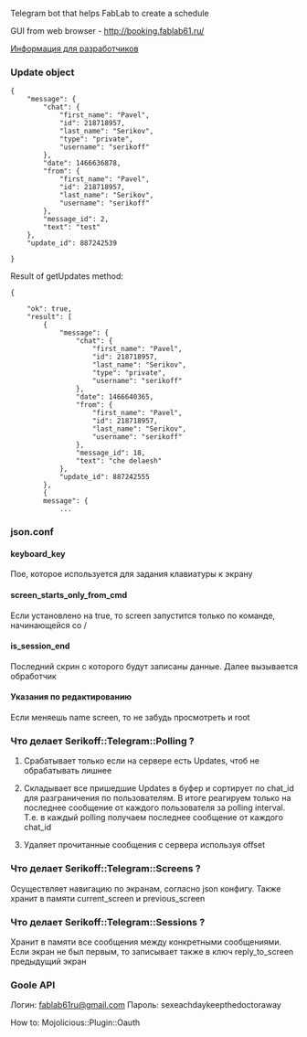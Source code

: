 Telegram bot that helps FabLab to create a schedule

GUI from web browser - http://booking.fablab61.ru/

[Информация для разработчиков](https://bitbucket.org/serikov/fab_booking_bot/wiki/Developers%20Guide)


### Update object


```
{
    "message": {
        "chat": {
            "first_name": "Pavel",
            "id": 218718957,
            "last_name": "Serikov",
            "type": "private",
            "username": "serikoff"
        },
        "date": 1466636878,
        "from": {
            "first_name": "Pavel",
            "id": 218718957,
            "last_name": "Serikov",
            "username": "serikoff"
        },
        "message_id": 2,
        "text": "test"
    },
    "update_id": 887242539

}
```

Result of getUpdates method:


```
{

    "ok": true,
    "result": [
        {
            "message": {
                "chat": {
                    "first_name": "Pavel",
                    "id": 218718957,
                    "last_name": "Serikov",
                    "type": "private",
                    "username": "serikoff"
                },
                "date": 1466640365,
                "from": {
                    "first_name": "Pavel",
                    "id": 218718957,
                    "last_name": "Serikov",
                    "username": "serikoff"
                },
                "message_id": 18,
                "text": "che delaesh"
            },
            "update_id": 887242555
        },
        {
    	message": {
    		...
 ```


### json.conf

#### keyboard_key

Пое, которое используется для задания клавиатуры к экрану

#### screen_starts_only_from_cmd

Если установлено на true, то screen запустится только по команде, начинающейся со /

#### is_session_end

Последний скрин с которого будут записаны данные. Далее вызывается обработчик

#### Указания по редактированию

Если меняешь name screen, то не забудь просмотреть и root




### Что делает Serikoff::Telegram::Polling ?

1) Срабатывает только если на сервере есть Updates, чтоб не обрабатывать лишнее

2) Складывает все пришедшие Updates в буфер  и сортирует по chat_id для разграничения по пользователям. 
В итоге реагируем только на последнее сообщение от каждого пользователя за polling interval. Т.е. в каждый polling получаем последнее сообщение от каждого chat_id 

3) Удаляет прочитанные сообщения с сервера используя offset


### Что делает Serikoff::Telegram::Screens ?

Осуществляет навигацию по экранам, согласно json конфигу. Также хранит в памяти current_screen и previous_screen

### Что делает Serikoff::Telegram::Sessions ?

Хранит в памяти все сообщения между конкретными сообщениями.
Если экран не был первым, то записывает также в ключ reply_to_screen предыдущий экран



### Goole API

Логин: fablab61ru@gmail.com
Пароль: sexeachdaykeepthedoctoraway

How to: Mojolicious::Plugin::Oauth


